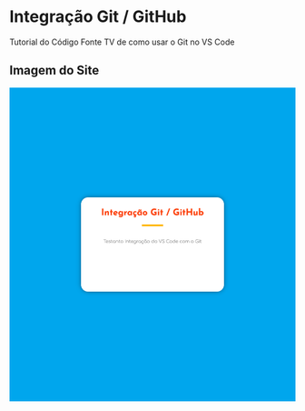 # Integração Git / GitHub

Tutorial do Código Fonte TV de como usar o Git no VS Code

## Imagem do Site

![](https://github.com/clestonv/vs-git/blob/master/img/one.png)

